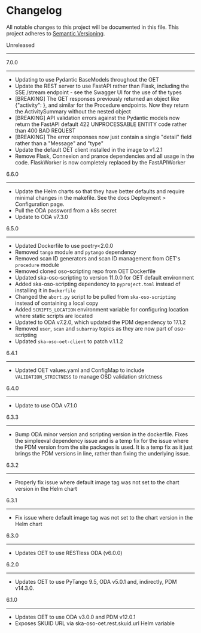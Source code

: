 Changelog
==========

All notable changes to this project will be documented in this file.
This project adheres to [Semantic Versioning](http://semver.org/).

Unreleased
**********

7.0.0
*******
* Updating to use Pydantic BaseModels throughout the OET
* Update the REST server to use FastAPI rather than Flask, including the SSE /stream endpoint - see the Swagger UI for the use of the types
* [BREAKING] The GET responses previously returned an object like {"activity": <ActivitySummary>}, and similar for the Procedure endpoints.
  Now they return the ActivitySummary without the nested object
* [BREAKING] API validation errors against the Pydantic models now return the FastAPI default 422 UNPROCESSABLE ENTITY code rather than 400 BAD REQUEST
* [BREAKING] The error responses now just contain a single "detail" field rather than a "Message" and "type"
* Update the default OET client installed in the image to v1.2.1
* Remove Flask, Connexion and prance dependencies and all usage in the code. FlaskWorker is now completely replaced by the FastAPIWorker

6.6.0
**********
* Update the Helm charts so that they have better defaults and require minimal changes in the makefile. See the docs
  Deployment > Configuration page.
* Pull the ODA password from a k8s secret
* Update to ODA v7.3.0

6.5.0
*****
* Updated Dockerfile to use poetry<2.0.0
* Removed `tango` module and `pytango` dependency
* Removed scan ID generators and scan ID management from OET's `procedure` module
* Removed cloned oso-scripting repo from OET Dockerfile
* Updated ska-oso-scripting to version 11.0.0 for OET default environment
* Added ska-oso-scripting dependency to `pyproject.toml` instead of installing it in `Dockerfile`
* Changed the `abort.py` script to be pulled from `ska-oso-scripting` instead of containing a local copy
* Added `SCRIPTS_LOCATION` environment variable for configuring location where static scripts are located
* Updated to ODA v7.2.0, which updated the PDM dependency to 17.1.2
* Removed `user`, `scan` and `subarray` topics as they are now part of oso-scripting
* Updated `ska-oso-oet-client` to patch v.1.1.2

6.4.1
******
* Updated OET values.yaml and ConfigMap to include `VALIDATION_STRICTNESS` to manage OSD validation strictness


6.4.0
******
* Update to use ODA v7.1.0

6.3.3
*****
* Bump ODA minor version and scripting version in the dockerfile. Fixes the simpleeval dependency issue and is a temp fix for the issue where the PDM version from the site packages is used. 
  It is a temp fix as it just brings the PDM versions in line, rather than fixing the underlying issue. 

6.3.2
*****

* Properly fix issue where default image tag was not set to the chart version in the Helm chart

6.3.1
*****

* Fix issue where default image tag was not set to the chart version in the Helm chart

6.3.0
*****

* Updates OET to use RESTless ODA (v6.0.0)

6.2.0
*****

* Updates OET to use PyTango 9.5, ODA v5.0.1 and, indirectly, PDM v14.3.0.


6.1.0
*****

* Updates OET to use ODA v3.0.0 and PDM v12.0.1
* Exposes SKUID URL via ska-oso-oet.rest.skuid.url Helm variable 
